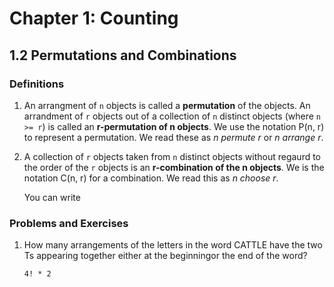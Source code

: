 # Chapter 1: Counting

## 1.2 Permutations and Combinations

### Definitions

1. An arrangment of `n` objects is called a **permutation** of the objects. An arrandment of `r` objects out of a collection of `n` distinct objects (where `n >= r`) is called an **r-permutation of n objects**.  We use the notation P(n, r) to represent a permutation.  We read these as _n permute r_ or _n arrange r_.

2. A collection of `r` objects taken from `n` distinct objects without regaurd to the order of the `r` objects is an **r-combination of the n objects**.  We is the notation C(n, r) for a combination.  We read this as _n choose r_.

	You can write 

### Problems and Exercises

1. How many arrangements of the letters in the word CATTLE have the two Ts appearing together either at the beginningor the end of the word?

	`4! * 2`

